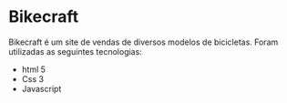 # Bikecraft

Bikecraft é um site de vendas de diversos modelos de bicicletas. Foram utilizadas as seguintes tecnologias:
- html 5
- Css 3
- Javascript
